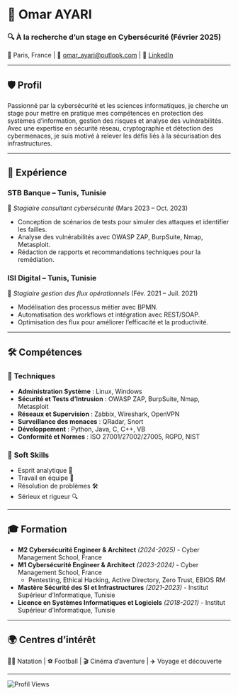 # 💼 Omar AYARI  
### 🔍 À la recherche d’un stage en Cybersécurité (Février 2025)  

📍 Paris, France | 📧 [omar_ayari@outlook.com](mailto:omar_ayari@outlook.com) | 🔗 [LinkedIn](http://www.linkedin.com/in/omar-ayari-b5290a104)  

---

## 🛡️ Profil  
Passionné par la cybersécurité et les sciences informatiques, je cherche un stage pour mettre en pratique mes compétences en protection des systèmes d’information, gestion des risques et analyse des vulnérabilités. Avec une expertise en sécurité réseau, cryptographie et détection des cybermenaces, je suis motivé à relever les défis liés à la sécurisation des infrastructures.  

---

## 🏢 Expérience  

### **STB Banque – Tunis, Tunisie**  
🔹 *Stagiaire consultant cybersécurité* (Mars 2023 – Oct. 2023)  
- Conception de scénarios de tests pour simuler des attaques et identifier les failles.  
- Analyse des vulnérabilités avec OWASP ZAP, BurpSuite, Nmap, Metasploit.  
- Rédaction de rapports et recommandations techniques pour la remédiation.  

### **ISI Digital – Tunis, Tunisie**  
🔹 *Stagiaire gestion des flux opérationnels* (Fév. 2021 – Juil. 2021)  
- Modélisation des processus métier avec BPMN.  
- Automatisation des workflows et intégration avec REST/SOAP.  
- Optimisation des flux pour améliorer l’efficacité et la productivité.  

---

## 🛠️ Compétences  

### 🔧 **Techniques**  
- **Administration Système** : Linux, Windows  
- **Sécurité et Tests d’Intrusion** : OWASP ZAP, BurpSuite, Nmap, Metasploit  
- **Réseaux et Supervision** : Zabbix, Wireshark, OpenVPN  
- **Surveillance des menaces** : QRadar, Snort  
- **Développement** : Python, Java, C, C++, VB  
- **Conformité et Normes** : ISO 27001/27002/27005, RGPD, NIST  

### 🎯 **Soft Skills**  
- Esprit analytique 🧐  
- Travail en équipe 🤝  
- Résolution de problèmes 🛠️  
- Sérieux et rigueur 🔍  

---

## 🎓 Formation  

- **M2 Cybersécurité Engineer & Architect** *(2024-2025)* - Cyber Management School, France  
- **M1 Cybersécurité Engineer & Architect** *(2023-2024)* - Cyber Management School, France  
  - Pentesting, Ethical Hacking, Active Directory, Zero Trust, EBIOS RM  
- **Mastère Sécurité des SI et Infrastructures** *(2021-2023)* - Institut Supérieur d’Informatique, Tunisie  
- **Licence en Systèmes Informatiques et Logiciels** *(2018-2021)* - Institut Supérieur d’Informatique, Tunisie  

---

## 🌍 Centres d’intérêt  

🏊‍♂️ Natation | ⚽ Football | 🎬 Cinéma d’aventure | ✈️ Voyage et découverte  

---

![Profil Views](https://visitcount.itsvg.in/api?id=OmarAyari&icon=0&color=2)
